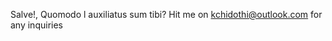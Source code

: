 Salve!, Quomodo l auxiliatus sum tibi? Hit me on kchidothi@outlook.com for any inquiries
<!---
KellsWorks/KellsWorks is a ✨ special ✨ repository because its `README.md` (this file) appears on your GitHub profile.
You can click the Preview link to take a look at your changes.
--->
